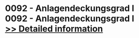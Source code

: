 # 0092 - Anlagendeckungsgrad I<br />0092 - Anlagendeckungsgrad I<br />[>> Detailed information](https://secure.shareit.com/shareit/product.html?productid=300915708&affiliateid=200057808)